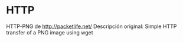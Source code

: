 ﻿HTTP
=========

HTTP-PNG de http://packetlife.net/
Descripción original:
Simple HTTP transfer of a PNG image using wget


